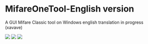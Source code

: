 # MifareOneTool-English version
A GUI Mifare Classic tool on Windows
english translation in progress (xavave) 

<img src="http://averbouch.biz/MifareOneTool2.jpg"/>
<img src="http://averbouch.biz/mifareOnetoolTab2.JPG"/>
<img src="http://averbouch.biz/MifareOneTooltab3.JPG"/>
